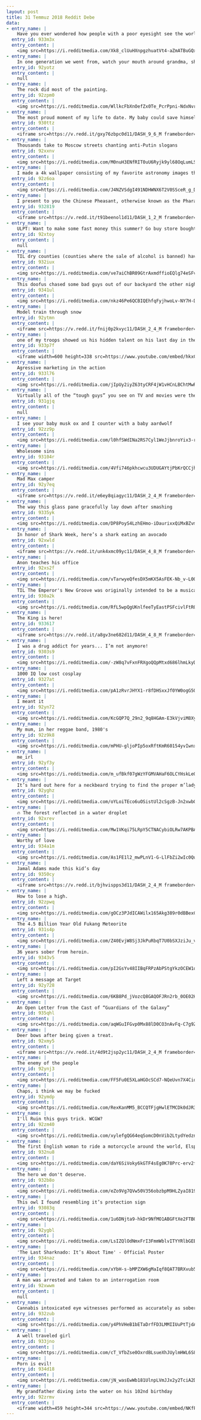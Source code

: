 ```yaml
---
layout: post
title: 31 Temmuz 2018 Reddit Debe
data:
- entry_name: |
    Have you ever wondered how people with a poor eyesight see the world without glasses or contact lenses? The artist Philip Barlow show it vividly to us through his fascinating oil paintings.
  entry_id: 933m3x
  entry_content: |
    <img src=https://i.redditmedia.com/Xk8_clUuHXnpgzhuatVt4-aZmATBuGQx8a9kSPJpoGg.jpg?s=ba3f5a989d77891e6b118ebb06af4a29 frameborder=0>
- entry_name: |
    In one generation we went from, watch your mouth around grandma, she's from a different time, to, Don't mind all the stuff grandma says, she's from a different time.
  entry_id: 92yotz
  entry_content: |
    null
- entry_name: |
    The rock did most of the painting.
  entry_id: 92zpm0
  entry_content: |
    <img src=https://i.redditmedia.com/WllkcFbXnOefZx0Te_PcrPpni-NdxNvry18ZsGpyqSE.jpg?s=cbe020fa3e3d2a924e289aeed8d034ea frameborder=0>
- entry_name: |
    The most proud moment of my life to date. My baby could save himself if he fell in the water.
  entry_id: 930ttz
  entry_content: |
    <iframe src=https://v.redd.it/gxy76zbpc0d11/DASH_9_6_M frameborder=0></iframe>
- entry_name: |
    Thousands take to Moscow streets chanting anti-Putin slogans
  entry_id: 92xxnv
  entry_content: |
    <img src=https://i.redditmedia.com/M0nuH3ENfRIT0uU6Ryjk9yl68OqLumLS5o68QghQ-JE.jpg?s=fce78e46304de5a9eb341daa1520a645 frameborder=0>
- entry_name: |
    I made a 4k wallpaper consisting of my favorite astronomy images through the years
  entry_id: 92z6oa
  entry_content: |
    <img src=https://i.redditmedia.com/J4NZVSdgI491NDHWNX6T2V0SSceR_g_Dpwh_aR6HYzE.jpg?s=22d5ee199233b88933ede9668b781cd6 frameborder=0>
- entry_name: |
    I present to you the Chinese Pheasant, otherwise known as the Pharaoh of birds
  entry_id: 932819
  entry_content: |
    <iframe src=https://v.redd.it/t91beenol1d11/DASH_1_2_M frameborder=0></iframe>
- entry_name: |
    ULPT: Want to make some fast money this summer? Go buy store bought brownies and take them to a music festival near you. Walk around and sell them for $20 each. Everybody will assume they’re pot brownies and by time they realize they aren’t you’ll be long gone.
  entry_id: 92xtoy
  entry_content: |
    null
- entry_name: |
    TIL dry counties (counties where the sale of alcohol is banned) have a drunk driving fatality rate ~3.6 times higher than wet counties.
  entry_id: 932iux
  entry_content: |
    <img src=https://i.redditmedia.com/ve7aiChBR09GtrAxmdffioEQlg74eSFvTNIyA0uCNaw.jpg?s=e289f22ea1178eb4ec2fd7eddf7d72e9 frameborder=0>
- entry_name: |
    This doofus chased some bad guys out of our backyard the other night... They didn't know he just wanted to play
  entry_id: 9341ul
  entry_content: |
    <img src=https://i.redditmedia.com/nkz46Pe6QCBIQEhfqFyjhwoLv-NY7H-DqwBaeGg9LPw.jpg?s=d1a7c2f56943c7f73e22c6159bdf8282 frameborder=0>
- entry_name: |
    Model train through snow
  entry_id: 92ytmn
  entry_content: |
    <iframe src=https://v.redd.it/fnij0p2kvyc11/DASH_2_4_M frameborder=0></iframe>
- entry_name: |
    one of my troops showed us his hidden talent on his last day in the Air Force, trying to convince him thst he truly is talented
  entry_id: 933p7f
  entry_content: |
    <iframe width=600 height=338 src=https://www.youtube.com/embed/hkxCnjpWIv8?feature=oembed&enablejsapi=1 frameborder=0 allow=autoplay; encrypted-media allowfullscreen></iframe>
- entry_name: |
    Agressive marketing in the action
  entry_id: 933l76
  entry_content: |
    <img src=https://i.redditmedia.com/jIpUy2iyZ63tyCRF4jW1vHCnLBChtMwRnUD878p1q48.jpg?s=c0b33c8c3e6d52fa55bebf6289795c1b frameborder=0>
- entry_name: |
    Virtually all of the “tough guys” you see on TV and movies were theater majors in college.
  entry_id: 931gjq
  entry_content: |
    null
- entry_name: |
    I see your baby musk ox and I counter with a baby aardwolf
  entry_id: 92zz9p
  entry_content: |
    <img src=https://i.redditmedia.com/l0hfSWdINa2RS7Cyl1WeJjbnroYix3-rEtkW98ljNiQ.jpg?s=496555eb738afad006a78edf9a367ed1 frameborder=0>
- entry_name: |
    Wholesome sins
  entry_id: 93104r
  entry_content: |
    <img src=https://i.redditmedia.com/4Vfi746pkhcwcu3UDUGAYtjPbKrQCCjhESMkTo6cdCs.jpg?s=90a27f73e2428fa85c3c940623de1f25 frameborder=0>
- entry_name: |
    Mad Max camper
  entry_id: 92y7eq
  entry_content: |
    <iframe src=https://v.redd.it/e6ey8qiagyc11/DASH_2_4_M frameborder=0></iframe>
- entry_name: |
    The way this glass pane gracefully lay down after smashing
  entry_id: 9335yk
  entry_content: |
    <img src=https://i.redditmedia.com/DP8PoyS4LzhEHmo-iDaurixxQiMxBZvmFlVGTG8Tf-c.jpg?s=bf88eb454668ffdf1593c101aad127cf frameborder=0>
- entry_name: |
    In honor of Shark Week, here’s a shark eating an avocado
  entry_id: 92xwld
  entry_content: |
    <iframe src=https://v.redd.it/unk4xmc09yc11/DASH_4_8_M frameborder=0></iframe>
- entry_name: |
    Anon teaches his office
  entry_id: 92xs2f
  entry_content: |
    <img src=https://i.redditmedia.com/vTarwyeQfesDX5mKX5AsFEK-Nb_v-L0QvDlxBWn276A.jpg?s=2ebac741c39fc1f9725804ffe52211a0 frameborder=0>
- entry_name: |
    TIL The Emperor's New Groove was originally intended to be a musical epic similar to the Lion King titled Kingdom of the Sun, but after bad test screenings, the poor box office performance of Pocahontas, and creative differences between the directors, it was made into a light comedy
  entry_id: 930a2k
  entry_content: |
    <img src=https://i.redditmedia.com/RfL5wpQgUKnlfeeTyEastPSFcivlFtRQTwROgdXRIy8.jpg?s=c39aaa806b3995ef94c5aabd15560e75 frameborder=0>
- entry_name: |
    The King is here!
  entry_id: 933617
  entry_content: |
    <iframe src=https://v.redd.it/a8gv3ne682d11/DASH_4_8_M frameborder=0></iframe>
- entry_name: |
    I was a drug addict for years... I’m not anymore!
  entry_id: 9303s9
  entry_content: |
    <img src=https://i.redditmedia.com/-zW8q7vFxnFRXgoQQpMtxd686lhmLkyDN_Maiu_E1qE.jpg?s=433185a2cfcafd07c1167a580e432695 frameborder=0>
- entry_name: |
    1000 IQ low cost cosplay
  entry_id: 9327at
  entry_content: |
    <img src=https://i.redditmedia.com/pA1zRvrJHYX1-r8fDHSxxJf0YW0ogG5QJTETRdinfRw.jpg?s=4c6eb5e7daa92b9890ae3462055e5072 frameborder=0>
- entry_name: |
    I meant it
  entry_id: 92yn72
  entry_content: |
    <img src=https://i.redditmedia.com/KcGQP7Q_29n2_9q8HGAm-E3kVjviM8XyrSVfMfqhARg.jpg?s=e359bf9f82657f9b2cfb85ab921998b9 frameborder=0>
- entry_name: |
    My mum, in her reggae band, 1980's
  entry_id: 92z9k8
  entry_content: |
    <img src=https://i.redditmedia.com/mPHU-gljoPIp5oxRftKmR60154yvIwnxASvli4E14e8.jpg?s=0ce2143ac854cd2a4c8de83cf0a3a0cf frameborder=0>
- entry_name: |
    me_irl
  entry_id: 92yf3y
  entry_content: |
    <img src=https://i.redditmedia.com/m_ufBkf07gWzYFGMVAHaF6OLCYHskLeOA48kpnmcoXo.gif?fm=jpg&s=9e501a9565a48b84fcfc6f885891da1e frameborder=0>
- entry_name: |
    It’s hard out here for a neckbeard trying to find the proper m’lady
  entry_id: 92yghz
  entry_content: |
    <img src=https://i.redditmedia.com/oYLoiTEco6uOSistUl2cSgzB-Jn2xwbOU1yT-MZsmmo.jpg?s=e9a07680be61cb517129bebf7bb471e4 frameborder=0>
- entry_name: |
    🔥 The forest reflected in a water droplet
  entry_id: 92xrev
  entry_content: |
    <img src=https://i.redditmedia.com/Mw1VKqi75LRpY5CTNACybiOLRw7AKPBA3OcP-VdJo60.jpg?s=7abc76001df369fb2545e322726e32a7 frameborder=0>
- entry_name: |
    Worthy of love
  entry_id: 934a1m
  entry_content: |
    <img src=https://i.redditmedia.com/As1FE1l2_mwPLnV1-G-LlFbZi2wIc0QupHrQXPd0b3A.jpg?s=cf14d9a444bfb759b7fec4b3b4e6bbb5 frameborder=0>
- entry_name: |
    Jamal Adams made this kid’s day
  entry_id: 9350cy
  entry_content: |
    <iframe src=https://v.redd.it/bjhvispps3d11/DASH_2_4_M frameborder=0></iframe>
- entry_name: |
    How to lose a high.
  entry_id: 92zpwq
  entry_content: |
    <img src=https://i.redditmedia.com/gOCz3PJdICAWilx165Akg389r0dBBexCVIVQI_WJwkI.jpg?s=33bfb5482c21ecc769718cb8f6c6e5d7 frameborder=0>
- entry_name: |
    The 4.5 Billion Year Old Fukang Meteorite
  entry_id: 931s4p
  entry_content: |
    <img src=https://i.redditmedia.com/Z40EvjW8Sj3JkPuRbqT7U0bSXJziJu_veIu3NteLFEA.jpg?s=384005d7f083d17fc45673e6d4963992 frameborder=0>
- entry_name: |
    36 years sober from heroin.
  entry_id: 9343v5
  entry_content: |
    <img src=https://i.redditmedia.com/pI2GsYv48IIBqFRPzAbPStgYkzOCEW1ojgj61D5sO7I.jpg?s=58e3e081eb09601b6ed85f5bc2ecd490 frameborder=0>
- entry_name: |
    Left a message at Target
  entry_id: 92y728
  entry_content: |
    <img src=https://i.redditmedia.com/6KB8Pd_jVozcQ8GAQOFJRn2rb_0OE02HAmxzn8MtlXU.jpg?s=4ed135ff9e3a07059f312f5d42de76c5 frameborder=0>
- entry_name: |
    An Open Letter from the Cast of “Guardians of the Galaxy”
  entry_id: 935qhl
  entry_content: |
    <img src=https://i.redditmedia.com/aqWGuIFGvp0Mx88lD0CO3nAvFq-C7g9ZwNhtA-64FTw.jpg?s=7e5c5b6c85078cb5a7a553c559ef738f frameborder=0>
- entry_name: |
    Deer bows after being given a treat.
  entry_id: 92xmy5
  entry_content: |
    <iframe src=https://v.redd.it/4d9t2jsp2yc11/DASH_2_4_M frameborder=0></iframe>
- entry_name: |
    The enemy of the people
  entry_id: 92ynj3
  entry_content: |
    <img src=https://i.redditmedia.com/FF5Fu0E5XLaHGOcSCd7-NQeUvn7X4Ciod-fzEvLSakU.jpg?s=79eda0eafb17b79ae627d6d10bf99c7a frameborder=0>
- entry_name: |
    Chaps, i think we may be fucked
  entry_id: 92ymdp
  entry_content: |
    <img src=https://i.redditmedia.com/RexKanMM5_BCCQTFjgHwlETMCDk0dJR32MnO38Avf5w.jpg?s=70b1b8288ca6f1d3b7809d3b3b46fdc3 frameborder=0>
- entry_name: |
    I'll Ruin this guys trick. WCGW?
  entry_id: 92zm40
  entry_content: |
    <img src=https://i.redditmedia.com/xylefgQG64eqSomcD0nVib2LtydYedznxnkM-Ku9HCA.gif?fm=jpg&s=acd63382551057cea0d11b6198d7c6cf frameborder=0>
- entry_name: |
    The first English woman to ride a motorcycle around the world, Elspeth Beard (1980’s)
  entry_id: 932nu8
  entry_content: |
    <img src=https://i.redditmedia.com/daY6SiVoky6kGTF4sEg0K78Prc-erv2fDhWDWaKXs4I.jpg?s=7e3b4328b400d728165ae8f5a0b283c0 frameborder=0>
- entry_name: |
    The hero we don't deserve.
  entry_id: 932b8o
  entry_content: |
    <img src=https://i.redditmedia.com/eZo9Vg7QVw50V356obzbpM9HLZyaI819ddNo5oK1TLs.jpg?s=35bb46b7b365542767ee9a617fd2c1a8 frameborder=0>
- entry_name: |
    This owl I found resembling it’s protection sign
  entry_id: 93083q
  entry_content: |
    <img src=https://i.redditmedia.com/1u6DNjta9-hkDr9NfMO1ABGFtXe2FTB0JjfiSRxertk.jpg?s=e6d7007aff546e8e9f38fe14c91684b4 frameborder=0>
- entry_name: |
  entry_id: 92ygbl
  entry_content: |
    <img src=https://i.redditmedia.com/LsIZQlOdNmxFrI3FmmWblvITYYRlbGEBztaspQ0_GdA.jpg?s=65f7784815ef0e1298ffc9db2f8fc1d0 frameborder=0>
- entry_name: |
    'The Last Sharknado: It’s About Time' - Official Poster
  entry_id: 934naz
  entry_content: |
    <img src=https://i.redditmedia.com/xYbH-s-bMPZXW6gMaIqf8QAT7BRXvub5NvwB-DqfZ30.jpg?s=a054338197ca1632dbff3b6f93680f80 frameborder=0>
- entry_name: |
    A man was arrested and taken to an interrogation room
  entry_id: 92xwwm
  entry_content: |
    null
- entry_name: |
    Cannabis intoxicated eye witnesses performed as accurately as sober ones at identifying a suspect if he was present. They were also more confident with a stronger correlation between confidence and accuracy, which may be due to the effect of cannabis on increasing introspection and internal focus.
  entry_id: 932zub
  entry_content: |
    <img src=https://i.redditmedia.com/y4PhVHeB1bETaDrfFD3LMMIIUuPtTjdAkpfgV8oPaOI.jpg?s=3861249a03efe2e106fb278876dddf6e frameborder=0>
- entry_name: |
    A well traveled girl
  entry_id: 933jno
  entry_content: |
    <img src=https://i.redditmedia.com/cT_VfbZse0OxrdBLsueXhJUylmHWL6S8HIg9c0sZMfI.jpg?s=24fab1c44003000a20544bd716fd4ebd frameborder=0>
- entry_name: |
    Porn is evil!
  entry_id: 934d18
  entry_content: |
    <img src=https://i.redditmedia.com/jN_wasEwWb181UlnpLVmJJx2y2TciA2Dt3ZfT8gv9Qk.jpg?s=5f178901bdcdbb2a303be81c148d4edc frameborder=0>
- entry_name: |
    My grandfather diving into the water on his 102nd birthday
  entry_id: 92zrmv
  entry_content: |
    <iframe width=459 height=344 src=https://www.youtube.com/embed/NKfPbdK8F5M?feature=oembed&enablejsapi=1 frameborder=0 allow=autoplay; encrypted-media allowfullscreen></iframe>
---
```

